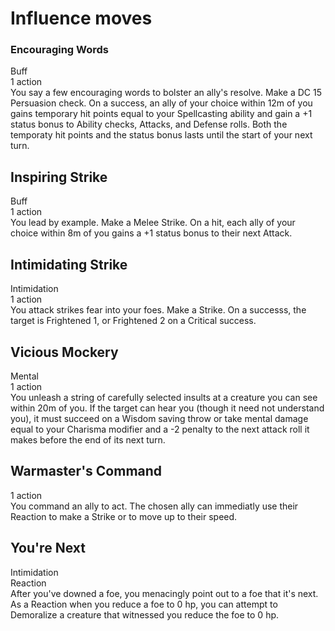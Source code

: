 # Influence moves

### Encouraging Words
Buff\
1 action\
You say a few encouraging words to bolster an ally's resolve. Make a DC 15 Persuasion check. On a success, an ally of your choice within 12m of you gains temporary hit points equal to your Spellcasting ability and gain a +1 status bonus to Ability checks, Attacks, and Defense rolls. Both the temporaty hit points and the status bonus lasts until the start of your next turn.

## Inspiring Strike
Buff\
1 action\
You lead by example. Make a Melee Strike. On a hit, each ally of your choice within 8m of you gains a +1 status bonus to their next Attack.

## Intimidating Strike
Intimidation\
1 action\
You attack strikes fear into your foes. Make a Strike. On a successs, the target is Frightened 1, or Frightened 2 on a Critical success.

## Vicious Mockery
Mental\
1 action\
You unleash a string of carefully selected insults at a creature you can see within 20m of you. If the target can hear you (though it need not understand you), it must succeed on a Wisdom saving throw or take mental damage equal to your Charisma modifier and a -2 penalty to the next attack roll it makes before the end of its next turn.

## Warmaster's Command
1 action\
You command an ally to act. The chosen ally can immediatly use their Reaction to make a Strike or to move up to their speed.

## You're Next
Intimidation\
Reaction\
After you've downed a foe, you menacingly point out to a foe that it's next. As a Reaction when you reduce a foe to 0 hp, you can attempt to Demoralize a creature that witnessed you reduce the foe to 0 hp.